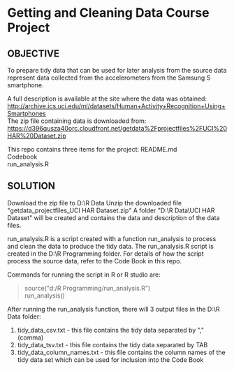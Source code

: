 # Getting and Cleaning Data Course Project

## OBJECTIVE
To prepare tidy data that can be used for later analysis from the source data represent data collected from the accelerometers from the Samsung S smartphone. 

A full description is available at the site where the data was obtained:<BR>
    http://archive.ics.uci.edu/ml/datasets/Human+Activity+Recognition+Using+Smartphones <BR>
The zip file containing data is downloaded from: <BR>
    https://d396qusza40orc.cloudfront.net/getdata%2Fprojectfiles%2FUCI%20HAR%20Dataset.zip <BR>

This repo contains three items for the project:
README.md <BR>
Codebook <BR>
run_analysis.R <BR>

## SOLUTION
Download the zip file to D:\R Data
Unzip the downloaded file "getdata_projectfiles_UCI HAR Dataset.zip"
A folder "D:\R Data\UCI HAR Dataset" will be created and contains the data and description of the data files.

run_analysis.R is a script created with a function run_analysis to process and clean the data to produce the tidy data.
The run_analysis.R script is created in the D:\R Programming folder.
For details of how the script process the source data, refer to the Code Book in this repo. 

Commands for running the script in R or R studio are:
> source("d:/R Programming/run_analysis.R") <BR>
> run_analysis() <BR>

After running the run_analysis function, there will 3 output files in the D:\R Data folder: <BR>
1. tidy_data_csv.txt          - this file contains the tidy data separated by "," (comma) <BR>
2. tidy_data_tsv.txt          - this file contains the tidy data separated by TAB <BR>
3. tidy_data_column_names.txt - this file contains the column names of the tidy data set which can be used for inclusion into the Code Book  <BR>

